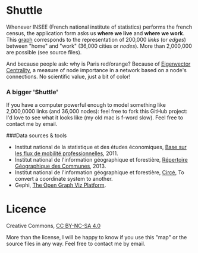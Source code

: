 Shuttle
=======

Whenever INSEE (French national institute of statistics) performs the french census, the application form asks us **where we live** and **where we work**. This [graph](http://www.goo.gl/ituNMK) corresponds to the representation of 200,000 *links* (or *edges*) between "home" and "work" (36,000 cities or *nodes*). More than 2,000,000 are possible (see source files).

And because people ask: why is Paris red/orange? Because of [Eigenvector Centrality](https://wiki.gephi.org/index.php/Eigenvector_Centrality), a measure of node importance in a network based on a node's connections. No scientific value, just a bit of color!

### A bigger 'Shuttle'

If you have a computer powerful enough to model something like 2,000,0000 links (and 36,000 nodes): feel free to fork this GitHub project: I'd love to see what it looks like (my old mac is f-word slow). Feel free to contact me by email.

###Data sources & tools

- Institut national de la statistique et des études économiques, [Base sur les flux de mobilité professionnelles](http://www.goo.gl/YoF143), 2011.
- Institut national de l'information géographique et forestière, [Répertoire Géographique des Communes](http://www.goo.gl/63DWHx), 2013.
- Institut national de l'information géographique et forestière, [Circé](http://www.goo.gl/zChsgU), To convert a coordinate system to another.
- Gephi, [The Open Graph Viz Platform](http://gephi.github.io).


Licence
=======
Creative Commons, [CC BY-NC-SA 4.0](http://creativecommons.org/licenses/by-nc-sa/4.0/)

More than the license, I will be happy to know if you use this "map" or the source files in any way. Feel free to contact me by email.
